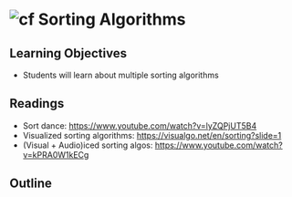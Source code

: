 # ![cf](http://i.imgur.com/7v5ASc8.png) Sorting Algorithms

## Learning Objectives

* Students will learn about multiple sorting algorithms

## Readings

* Sort dance: <https://www.youtube.com/watch?v=lyZQPjUT5B4>
* Visualized sorting algorithms: <https://visualgo.net/en/sorting?slide=1>
* (Visual + Audio)iced sorting algos: <https://www.youtube.com/watch?v=kPRA0W1kECg>

## Outline
